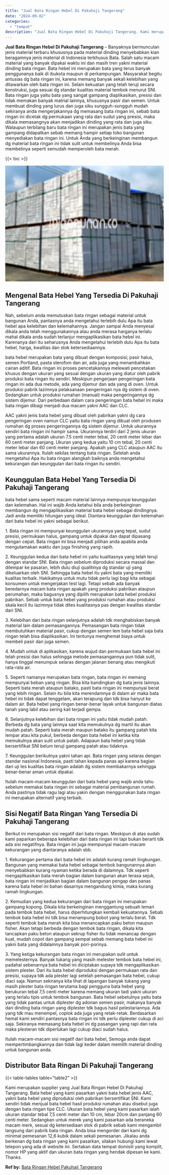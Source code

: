 ```yaml
---
title: "Jual Bata Ringan Hebel Di Pakuhaji Tangerang"
date: "2024-09-02"
categories: 
  - "tempat"
description: "Jual Bata Ringan Hebel Di Pakuhaji Tangerang. Kami merupakan supplier yang Jual Bata Ringan Hebel Di Pakuhaji Tangerang. Bata hebel yang kami pasarkan yakni..."
---
```


**Jual Bata Ringan Hebel Di Pakuhaji Tangerang** – Banyaknya bermunculan jenis material terbaru khususnya pada material dinding menyebabkan kian beragamnya jenis material di Indonesia terkhusus Bata. Salah satu macam material yang banyak dipakai waktu ini dan masih tren yakni material dinding bata ringan. Bata hebel ini merupakan bata yang terus banyak penggunanya baik di ibukota maupun di perkampungan. Masyarakat begitu antusias dg bata ringan ini, karena memang banyak sekali kelebihan yang ditawarkan oleh bata ringan ini. Selain kekuatan yang telah teruji secara konstruksi, juga sesuai dg standar kualitas material tembok menurut SNI. Bata ringan juga yaitu bata yang sangat gampang diaplikasikan, presisi dan tidak memakan banyak matrial lainnya, khususnya pasir dan semen. Untuk membuat dinding yang lurus dan juga siku sungguh-sungguh mudah sekiranya anda mengerjakannya dg memasang bata ringan ini, sebab bata ringan ini dicetak dg permukaan yang rata dan sudut yang presisi, maka dikala memasangnya akan menjadikan dinding yang rata dan juga siku. Walaupun terbilang baru bata ringan ini merupakan jenis bata yang gampang didapatkan sebab memang hampir setiap toko bangunan menyediakan bata ringan ini. Untuk Anda yang berkeinginan membangun dg material bata ringan ini tidak sulit untuk membelinya Anda bisa membelinya seperti semudah memperoleh bata merah.

{{< toc >}}

![Jual Bata Ringan Hebel Di Pakuhaji Tangerang](/images/jual-hebel-murah-44.png)

## Mengenal Bata Hebel Yang Tersedia Di Pakuhaji Tangerang

Nah, sebelum anda memutuskan bata ringan sebagai material untuk bangunan Anda, pantasnya anda mengetahui terlebih dulu Apa itu bata hebel apa kelebihan dan kelemahannya. Jangan sampai Anda menyesal dikala anda telah menggunakannya atau anda merasa harganya terlalu mahal dikala anda sudah terlanjur mengaplikasikan bata hebel ini. Karenanya dari itu seharusnya Anda mengetahui terlebih dulu Apa itu bata hebel, harga, kwalitas dan stok ketersediaannya.

bata hebel merupakan bata yang dibuat dengan komposisi; pasir halus, semen Portland, pasta sterofom dan air, ada juga yang menambahkan cairan aditif. Bata ringan ini proses pencetakannya melewati pencetakan khusus dengan ukuran yang sesuai dengan ukuran yang diatur oleh pabrik produksi bata ringan itu sendiri. Meskipun pengerjaan pengeringan bata ringan ini ada dua metode, ada yang dijemur dan ada yang di oven. Untuk produksi pabrik lazimnya pelaksanaan pengeringan nya dg sistem di oven. Sedangkan untuk produksi rumahan (manual) maka pengeringannya dg sistem dijemur. Dari perbedaan dalam cara pengeringan bata hebel ini maka bata ringan dibagi menjadi dua macam yakni AAC dan CLC.

AAC yakni jenis bata hebel yang dibuat oleh pabrikan yakni dg cara pengeringan oven namun CLC yaitu bata ringan yang dibuat oleh produsen rumahan dg proses pengeringannya dg sistem dijemur. Untuk ukurannya sendiri bata ringan ini hampir sama. Ukurannya terdiri dari 2 jenis ukuran yang pertama adalah ukuran 7.5 centi meter tebal, 20 centi meter lebar dan 60 centi meter panjang. Ukuran yang kedua yaitu 10 cm tebal, 20 centi meter lebar dan 60 centi meter panjang. Apakah yang CLC ataupun AAC itu sama ukurannya. Itulah sekilas tentang bata ringan. Setelah anda mengetahui Apa itu bata ringan alangkah baiknya anda mengetahui kekurangan dan keunggulan dari bata ringan itu sendiri.

## Keunggulan Bata Hebel Yang Tersedia Di Pakuhaji Tangerang

bata hebel sama seperti macam material lainnya mempunyai keunggulan dan kelemahan. Hal ini wajib Anda ketahui bila anda berkeinginan membangun dg mengaplikasikan material bata hebel sebagai dindingnya. Jadi anda memiliki hitungan yang ideal. Diantara keunggulan dan kelemahan dari bata hebel ini yakni sebagai berikut.

1\. Bata ringan ini mempunyai keunggulan ukurannya yang tepat, sudut presisi, permukaan halus, gampang untuk dipakai dan dapat dipasang dengan cepat. Bata ringan ini bisa menjadi pilihan anda apabila anda mengutamakan waktu dan juga finishing yang rapih.

2\. Keunggulan kedua dari bata hebel ini yaitu kualitasnya yang telah teruji dengan standar SNI. Bata ringan sebelum diproduksi secara massal dan dilempar ke pasaran, lebih dulu diuji qualitinya dg standar uji yang dikeluarkan oleh SNI. Sehingga bata hebel itu yakni bata yang memiliki kualitas terbaik. Hakikatnya untuk mutu tidak perlu lagi bagi kita sebagai konsumen untuk mengerjakan test lagi. Tetapi sebab ada banyak beredarnya macam bata ringan apakah yang produksi pabrikan ataupun perumahan, maka bagusnya yang dipilih merupakan bata hebel produksi pabrikan. Sebab untuk bata hebel yang produksi rumahan atau produksi skala kecil itu lazimnya tidak dites kualitasnya pas dengan kwalitas standar dari SNI.

3\. Kelebihan dari bata ringan selanjutnya adalah tdk menghabiskan banyak material lain dalam pemasangannya. Pemasangan bata ringan tidak membutuhkan material pasir, cukup dengan semen lem bata hebel saja bata ringan telah bisa diaplikasikan. Ini tentunya menghemat biaya untuk membeli pasir dan juga semen.

4\. Mudah untuk di aplikasikan, karena wujud dan permukaan bata hebel ini telah presisi dan halus sehingga metode pemasangannya pun tidak sulit, hanya tinggal menumpuk selaras dengan jalanan benang atau mengikuti rata-rata air.

5\. Seperti namanya merupakan bata ringan, bata ringan ini memang mempunyai beban yang ringan. Bisa kita bandingkan dg bata jenis lainnya. Seperti bata merah ataupun batako, pasti bata ringan ini mempunyai berat yang lebih ringan. Selain itu bila kita merendamnya di dalam air maka bata hebel ini tidak dapat tenggelam, akan terapung dan tdk bisa hanyut ke dalam air. Bata hebel yang ringan benar-benar layak untuk bangunan diatas tanah yang labil atau sering kali terjadi gempa.

6\. Selanjutnya kelebihan dari bata ringan ini yaitu tidak mudah patah. Berbeda dg bata yang lainnya saat kita memukulnya dg martil itu akan mudah patah. Seperti bata merah maupun batako itu gampang patah kita lempar atau kita pukul, berbeda dengan bata hebel ini ketika kita memukulnya akan sulit untuk patah. Adapaun bata hebel yang tidak bersertifikat SNI belum teruji gampang patah atau tidaknya.

7\. Keunggulan berikutnya yakni tahan api. Bata ringan yang selaras dengan standar nasional Indonesia, pasti tahan kepada panas api karena bagian dari uji tes kualitas bata ringan adalah dg sistem membakarnya sehingga benar-benar aman untuk dipakai.

Itulah macam-macam keunggulan dari bata hebel yang wajib anda tahu sebelum memakai bata ringan ini sebagai material pembangunan rumah. Anda pastinya tidak ragu lagi atau yakin dengan menggunakan bata ringan ini merupakan alternatif yang terbaik.

## Sisi Negatif Bata Ringan Yang Tersedia Di Pakuhaji Tangerang

Berikut ini merupakan sisi negatif dari bata ringan. Meskipun di atas sudah kami paparkan beberapa kelebihan dari bata ringan ini tapi bukan berarti tdk ada sisi negatifnya. Bata ringan ini juga mempunyai macam-macam kekurangan yang diantaranya adalah sbb.

1\. Kekurangan pertama dari bata hebel ini adalah kurang ramah lingkungan. Bangunan yang memakai bata hebel sebagai tembok bangunannya akan menyebabkan kurang nyaman ketika berada di dalamnya. Tdk seperti mengaplikasikan bata merah bagian dalam bangunan akan terasa sejuk, bata ringan ini menjadikan bagian dalam bangunan pengap dan panas karena bata hebel ini bahan dasarnya mengandung kimia, maka kurang ramah lingkungan.

2\. Kemudian yang kedua kekurangan dari bata ringan ini merupakan gampang kopong. Dikala kita berkeinginan menggantung sebuah lemari pada tembok bata hebel, harus diperhitungkan kembali kekuatannya. Sebab tembok bata hebel ini tdk bisa menampung bobot yang terlalu berat. Tdk seperti tembok bata merah kita bisa menancapkan paku beton maupun fisher. Akan tetapi berbeda dengan tembok bata ringan, dikala kita tancapkan paku beton ataupun sekrup fisher itu tidak menancap dengan kuat, mudah copot dan gampang sempal sebab memang bata hebel ini yakni bata yang didalamnya banyak pori-porinya.

3\. Yang ketiga kekurangan bata ringan ini merupakan sulit untuk memelesternya. Banyak tukang yang masih melester tembok bata hebel ini, padahal sebenarnya bata hebel ini diciptakan supaya tdk mengaplikasikan sistem plester. Dari itu bata hebel diproduksi dengan permukaan rata dan presisi, supaya tdk ada plester lagi setelah pemasangan bata hebel, cukup diaci saja. Namun sekiranya kita lihat di lapangan banyak tukang yang masih plester bata ringan terutama bagi pengguna bata hebel yang berukuran tebal 7,5 centi meter karena memang ukuran tadi yakni ukuran yang terlalu tipis untuk tembok bangunan. Bata hebel sebetulnya yaitu bata yang tidak pantas untuk diplester dg adonan semen pasir, makanya banyak dari dinding bata ringan yang diplester tdk bagus hasil pelestariannya. Ada yang tdk mau menempel, coplok ada juga yang retak-retak. Berdasarkan hemat kami sendiri pantasnya bata ringan ini tdk perlu diplester cukup di aci saja. Sekiranya memasang bata hebel ini dg pasangan yang rapi dan rata maka plesteran tdk diperlukan lagi cukup diaci sudah halus.

Itulah macam-macam sisi negatif dari bata hebel, Semoga anda dapat mempertimbangkannya dan tidak lagi keder dalam memilih material dinding untuk bangunan anda.

## Distributor Bata Ringan Di Pakuhaji Tangerang

{{< table-tables table="table2" >}}

Kami merupakan supplier yang Jual Bata Ringan Hebel Di Pakuhaji Tangerang. Bata hebel yang kami pasarkan yakni bata hebel jenis AAC, yakni bata hebel yang diproduksi oleh pabrikan bersertifikat SNI. Kami sendiri tidak menjual bata hebel hasil produksi rumahan atau disebut juga dengan bata ringan tipe CLC. Ukuran bata hebel yang kami pasarkan ialah ukuran standar tebal 7,5 centi meter dan 10 cm, lebar 20cm dan panjang 60 centi meter. Sedangkan untuk merek yang kami pasarkan ada beraneka macam merk, sesuai dg ketersediaan stok di pabrik sebab kami mengambil langsung dari pabrik bata ringan. Anda bisa mengorder dari kami dg minimal pemesanan 12,6 kubik dalam sekali pemesanan. Jikalau anda berkenan dg bata ringan yang kami pasarkan, silakan hubungi kami lewat telepon yang ada di website ini. Sertakan data tempat domisili yang komplit, nomor HP yang aktif dan ukuran bata ringan yang hendak dipesan ke kami. Thanks.

**Ref by:** [Bata Ringan Hebel Pakuhaji Tangerang](https://id.wikipedia.org/wiki/Bata)
